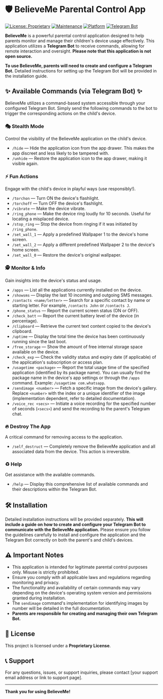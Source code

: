 # 🛡️ BelieveMe Parental Control App

[![License: Proprietary](https://img.shields.io/badge/License-Proprietary-red.svg)](LICENSE)
[![Maintenance](https://img.shields.io/badge/Maintained%3F-yes-green.svg)](https://github.com/your-github-username/BelieveMe/graphs/commit-activity)
[![Platform](https://img.shields.io/badge/Platform-Android-brightgreen.svg)](https://www.android.com/)
[![Telegram Bot](https://img.shields.io/badge/Control_via-Telegram_Bot-blue.svg)](https://telegram.org/)

**BelieveMe** is a powerful parental control application designed to help parents monitor and manage their children's device usage effectively. This application utilizes a **Telegram Bot** to receive commands, allowing for remote interaction and oversight. **Please note that this application is not open source.**

**To use BelieveMe, parents will need to create and configure a Telegram Bot.** Detailed instructions for setting up the Telegram Bot will be provided in the installation guide.

## ✨ Available Commands (via Telegram Bot) ✨

BelieveMe utilizes a command-based system accessible through your configured Telegram Bot. Simply send the following commands to the bot to trigger the corresponding actions on the child's device.

### 🎭 Stealth Mode

Control the visibility of the BelieveMe application on the child's device.

* `/hide` — Hide the application icon from the app drawer. This makes the app discreet and less likely to be tampered with.
* `/unhide` — Restore the application icon to the app drawer, making it visible again.

### ⚡️ Fun Actions

Engage with the child's device in playful ways (use responsibly!).

* `/torchon` — Turn ON the device's flashlight.
* `/torchoff` — Turn OFF the device's flashlight.
* `/vibrate` — Make the device vibrate.
* `/ring_phone` — Make the device ring loudly for 10 seconds. Useful for locating a misplaced device.
* `/stop_ring` — Stop the device from ringing if it was initiated by `/ring_phone`.
* `/set_wall_1` — Apply a predefined Wallpaper 1 to the device's home screen.
* `/set_wall_2` — Apply a different predefined Wallpaper 2 to the device's home screen.
* `/set_wall_0` — Restore the device's original wallpaper.

### 🕵️ Monitor & Info

Gain insights into the device's status and usage.

* `/apps` — List all the applications currently installed on the device.
* `/showsms` — Display the last 10 incoming and outgoing SMS messages.
* `/contacts <name/letter>` — Search for a specific contact by name or starting letter. For example, `/contacts John` or `/contacts J`.
* `/phone_status` — Report the current screen status (ON or OFF).
* `/check_batt` — Report the current battery level of the device (in percentage).
* `/clipboard` — Retrieve the current text content copied to the device's clipboard.
* `/uptime` — Display the total time the device has been continuously running since the last boot.
* `/free_storage` — Show the amount of free internal storage space available on the device.
* `/check_exp` — Check the validity status and expiry date (if applicable) of the application's subscription or access plan.
* `/usagetime <package>` — Report the total usage time of the specified application (identified by its package name). You can usually find the package name in the device's app settings or through the `/apps` command. Example: `/usagetime com.whatsapp`.
* `/sendimage <number>` — Fetch a specific image from the device's gallery. Replace `<number>` with the index or a unique identifier of the image (implementation dependent, refer to detailed documentation).
* `/voice_rec <secs>` — Initiate a voice recording for the specified number of seconds (`<secs>`) and send the recording to the parent's Telegram chat.

### 🔥️ Destroy The App

A critical command for removing access to the application.

* `/self_destruct` — Completely remove the BelieveMe application and all associated data from the device. This action is irreversible.

### ♻️ Help

Get assistance with the available commands.

* `/help` — Display this comprehensive list of available commands and their descriptions within the Telegram Bot.

## 🛠️ Installation

Detailed installation instructions will be provided separately. **This will include a guide on how to create and configure your Telegram Bot to communicate with the BelieveMe application.** Please ensure you follow the guidelines carefully to install and configure the application and the Telegram Bot correctly on both the parent's and child's devices.

## ⚠️ Important Notes

* This application is intended for legitimate parental control purposes only. Misuse is strictly prohibited.
* Ensure you comply with all applicable laws and regulations regarding monitoring and privacy.
* The functionality and availability of certain commands may vary depending on the device's operating system version and permissions granted during installation.
* The `sendimage` command's implementation for identifying images by number will be detailed in the full documentation.
* **Parents are responsible for creating and managing their own Telegram Bot.**

## 📄 License

This project is licensed under a **Proprietary License**.

## 📞 Support

For any questions, issues, or support inquiries, please contact [your support email address or link to support page].

---

**Thank you for using BelieveMe!**
